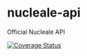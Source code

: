 # nucleale-api
Official Nucleale API

[![Coverage Status](https://coveralls.io/repos/github/guilhermenicolini/nucleale-api/badge.svg?branch=main)](https://coveralls.io/github/guilhermenicolini/nucleale-api?branch=main)
